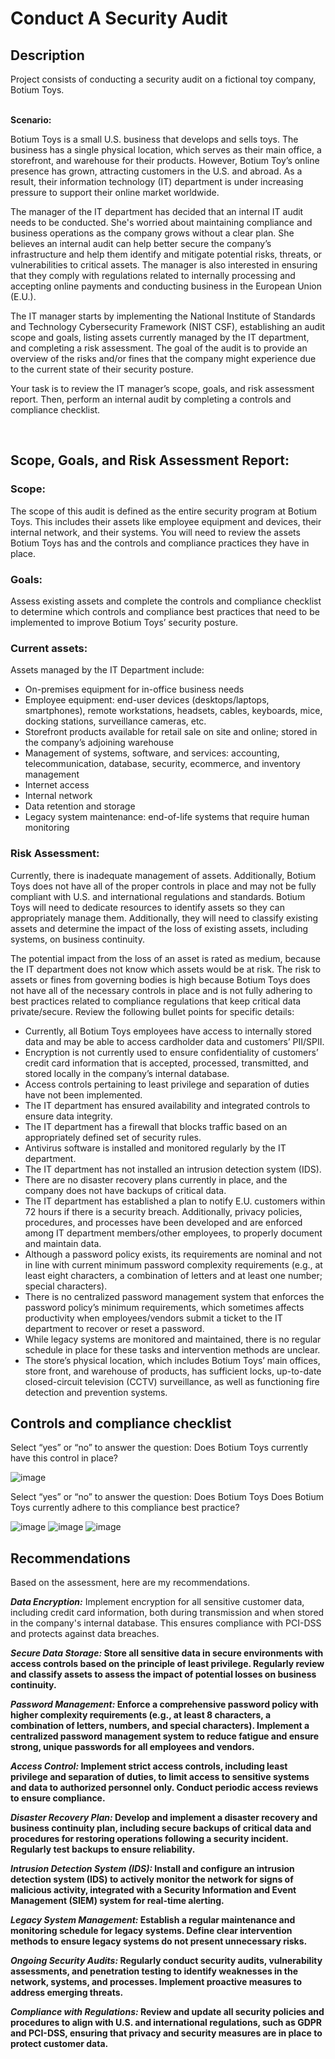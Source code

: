 <h1>Conduct A Security Audit</h1>


<h2>Description</h2>
	Project consists of conducting a security audit on a fictional toy company, Botium Toys.
<br />
<br />

**Scenario:**


Botium Toys is a small U.S. business that develops and sells toys. The business has a single physical location, which serves as their main office, a storefront, and warehouse for their products. However, Botium Toy’s online presence has grown, attracting customers in the U.S. and abroad. As a result, their information technology (IT) department is under increasing pressure to support their online market worldwide. 

The manager of the IT department has decided that an internal IT audit needs to be conducted. She's worried about maintaining compliance and business operations as the company grows without a clear plan. She believes an internal audit can help better secure the company’s infrastructure and help them identify and mitigate potential risks, threats, or vulnerabilities to critical assets. The manager is also interested in ensuring that they comply with regulations related to internally processing and accepting online payments and conducting business in the European Union (E.U.).   

The IT manager starts by implementing the National Institute of Standards and Technology Cybersecurity Framework (NIST CSF), establishing an audit scope and goals, listing assets currently managed by the IT department, and completing a risk assessment. The goal of the audit is to provide an overview of the risks and/or fines that the company might experience due to the current state of their security posture.

Your task is to review the IT manager’s scope, goals, and risk assessment report. Then, perform an internal audit by completing a controls and compliance checklist. </p>
<br />


<h2>Scope, Goals, and Risk Assessment Report:</h2>

### **Scope:** 
The scope of this audit is defined as the entire security program at Botium Toys. This includes their assets like employee equipment and devices, their internal network, and their systems. You will need to review the assets Botium Toys has and the controls and compliance practices they have in place.

### **Goals:**
Assess existing assets and complete the controls and compliance checklist to determine which controls and compliance best practices that need to be implemented to  improve Botium Toys’ security posture.

### **Current assets:**

Assets managed by the IT Department include: 

* On-premises equipment for in-office business needs  
* Employee equipment: end-user devices (desktops/laptops, smartphones), remote workstations, headsets, cables, keyboards, mice, docking stations, surveillance cameras, etc.
* Storefront products available for retail sale on site and online; stored in the company’s adjoining warehouse
* Management of systems, software, and services: accounting, telecommunication, database, security, ecommerce, and inventory management
* Internet access
* Internal network
* Data retention and storage
* Legacy system maintenance: end-of-life systems that require human monitoring 

### **Risk Assessment:**
Currently, there is inadequate management of assets. Additionally, Botium Toys does not have all of the proper controls in place and may not be fully compliant with U.S. and international regulations and standards. Botium Toys will need to dedicate resources to identify assets so they can appropriately manage them. Additionally, they will need to classify existing assets and determine the impact of the loss of existing assets, including systems, on business continuity. 

The potential impact from the loss of an asset is rated as medium, because the IT department does not know which assets would be at risk. The risk to assets or fines from governing bodies is high because Botium Toys does not have all of the necessary controls in place and is not fully adhering to best practices related to compliance regulations that keep critical data private/secure. Review the following bullet points for specific details:

* Currently, all Botium Toys employees have access to internally stored data and may be able to access cardholder data and customers’ PII/SPII.
* Encryption is not currently used to ensure confidentiality of customers’ credit card information that is accepted, processed, transmitted, and stored locally in the company’s internal database. 
* Access controls pertaining to least privilege and separation of duties have not been implemented.
* The IT department has ensured availability and integrated controls to ensure data integrity.
* The IT department has a firewall that blocks traffic based on an appropriately defined set of security rules.
* Antivirus software is installed and monitored regularly by the IT department. 
* The IT department has not installed an intrusion detection system (IDS).
* There are no disaster recovery plans currently in place, and the company does not have backups of critical data. 
* The IT department has established a plan to notify E.U. customers within 72 hours if there is a security breach. Additionally, privacy policies, procedures, and processes have been developed and are enforced among IT department members/other employees, to properly document and maintain data.
* Although a password policy exists, its requirements are nominal and not in line with current minimum password complexity requirements (e.g., at least eight characters, a combination of letters and at least one number; special characters). 
* There is no centralized password management system that enforces the password policy’s minimum requirements, which sometimes affects productivity when employees/vendors submit a ticket to the IT department to recover or reset a password.
* While legacy systems are monitored and maintained, there is no regular schedule in place for these tasks and intervention methods are unclear.
* The store’s physical location, which includes Botium Toys’ main offices, store front, and warehouse of products, has sufficient locks, up-to-date closed-circuit television (CCTV) surveillance, as well as functioning fire detection and prevention systems.

<h2>Controls and compliance checklist</h2>

Select “yes” or “no” to answer the question: Does Botium Toys currently have this control in place? 

![image](https://github.com/user-attachments/assets/ca414abe-322f-463b-96a7-2d12f570404a)


Select “yes” or “no” to answer the question: Does Botium Toys Does Botium Toys currently adhere to this compliance best practice?

![image](https://github.com/user-attachments/assets/8b6aacd4-f65e-4d09-b907-6d9639708673)
![image](https://github.com/user-attachments/assets/39a67061-cd15-4e81-8c03-fb4f67d4ee86)
![image](https://github.com/user-attachments/assets/fbe0a503-8913-4ecf-b59a-acc7b101afef)

<h2>Recommendations</h2>

Based on the assessment, here are my recommendations. 

_**Data Encryption:**_ Implement encryption for all sensitive customer data, including credit card information, both during transmission and when stored in the company's internal database. This ensures compliance with PCI-DSS and protects against data breaches.
<b />

_**Secure Data Storage:**_ Store all sensitive data in secure environments with access controls based on the principle of least privilege. Regularly review and classify assets to assess the impact of potential losses on business continuity.
<b />

_**Password Management:**_ Enforce a comprehensive password policy with higher complexity requirements (e.g., at least 8 characters, a combination of letters, numbers, and special characters). Implement a centralized password management system to reduce fatigue and ensure strong, unique passwords for all employees and vendors.
<b />

_**Access Control:**_ Implement strict access controls, including least privilege and separation of duties, to limit access to sensitive systems and data to authorized personnel only. Conduct periodic access reviews to ensure compliance.
<b />

_**Disaster Recovery Plan:**_ Develop and implement a disaster recovery and business continuity plan, including secure backups of critical data and procedures for restoring operations following a security incident. Regularly test backups to ensure reliability.
<b />

_**Intrusion Detection System (IDS):**_ Install and configure an intrusion detection system (IDS) to actively monitor the network for signs of malicious activity, integrated with a Security Information and Event Management (SIEM) system for real-time alerting.
<b />

_**Legacy System Management:**_ Establish a regular maintenance and monitoring schedule for legacy systems. Define clear intervention methods to ensure legacy systems do not present unnecessary risks.
<b />

_**Ongoing Security Audits:**_ Regularly conduct security audits, vulnerability assessments, and penetration testing to identify weaknesses in the network, systems, and processes. Implement proactive measures to address emerging threats.
<b />

_**Compliance with Regulations:**_ Review and update all security policies and procedures to align with U.S. and international regulations, such as GDPR and PCI-DSS, ensuring that privacy and security measures are in place to protect customer data.

